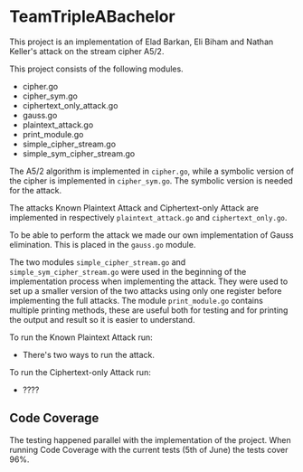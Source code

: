 # TeamTripleABachelor
This project is an implementation of Elad Barkan, Eli Biham and Nathan Keller's 
attack on the stream cipher A5/2.

This project consists of the following modules.
* cipher.go
* cipher_sym.go
* ciphertext_only_attack.go
* gauss.go
* plaintext_attack.go
* print_module.go
* simple_cipher_stream.go
* simple_sym_cipher_stream.go


The A5/2 algorithm is implemented in ```cipher.go```, while a symbolic version
of the cipher is implemented in ``cipher_sym.go``. 
The symbolic version is needed for the attack.

The attacks Known Plaintext Attack and Ciphertext-only Attack are 
implemented in respectively ``plaintext_attack.go`` and ``ciphertext_only.go``.

To be able to perform the attack we made our own implementation of Gauss elimination.
This is placed in the ``gauss.go`` module. 

The two modules ``simple_cipher_stream.go`` and ``simple_sym_cipher_stream.go`` were
used in the beginning of the implementation process when implementing the attack.
They were used to set up a smaller version of the two attacks using only one register
before implementing the full attacks. 
The module ``print_module.go`` contains multiple printing methods, these are useful 
both for testing and for printing the output and result so it is easier to understand.


To run the Known Plaintext Attack run:
* There's two ways to run the attack. 

To run the Ciphertext-only Attack run:
* ????

## Code Coverage
The testing happened parallel with the implementation of the project.
When running Code Coverage with the current tests (5th of June) the
tests cover 96%. 